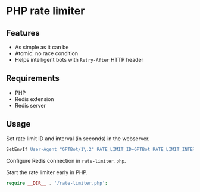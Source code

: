 # PHP rate limiter

## Features

- As simple as it can be
- Atomic: no race condition
- Helps intelligent bots with `Retry-After` HTTP header

## Requirements

- PHP
- Redis extension
- Redis server

## Usage

Set rate limit ID and interval (in seconds) in the webserver.

```apache
SetEnvIf User-Agent "GPTBot/1\.2" RATE_LIMIT_ID=GPTBot RATE_LIMIT_INTERVAL=10
```

Configure Redis connection in `rate-limiter.php`.

Start the rate limiter early in PHP.

```php
require __DIR__ . '/rate-limiter.php';
```
